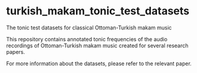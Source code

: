 turkish_makam_tonic_test_datasets
=================================

The tonic test datasets for classical Ottoman-Turkish makam music

This repository contains annotated tonic frequencies of the audio recordings of Ottoman-Turkish makam music created for several research papers.

For more information about the datasets, please refer to the relevant paper.
